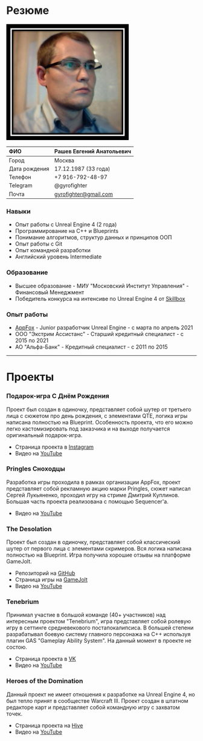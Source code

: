# Резюме

![Photo](https://raw.githubusercontent.com/Gyrofighter/gyrofighter.github.io/master/Image/Image3.png)

|ФИО| Рашев Евгений Анатольевич|
|:----------------|:----------------|
|Город|Москва|
|Дата рождения | 17.12.1987 (33 года)|
|Телефон|  +7 916-792-48-97|
|Telegram|@gyrofighter|
|Почта|  gyrofighter@gmail.com|

### Навыки
- Опыт работы с Unreal Engine 4 (2 года)
- Программирование на С++ и Blueprints
- Понимание алгоритмов, структур данных и принципов ООП
- Опыт работы с Git
- Опыт командной разработки
- Английский уровень Intermediate

### Образование
- Высшее образование - МИУ "Московский Институт Управления" - Финансовый Менеджмент
- Победитель конкурса на интенсиве по Unreal Engine 4 от [Skillbox](https://youtu.be/ofUYAFL-FsM?t=4975)

### Опыт работы
- [AppFox](https://appfox.ru/) - Junior разработчик Unreal Engine - с марта по апрель 2021
- ООО "Экстрим Ассистанс" - Старший кредитный специалист - с 2015 по 2021
- АО "Альфа-Банк" - Кредитный специалист - с 2011 по 2015

-----------------------------------

# Проекты

### Подарок-игра С Днём Рождения
Проект был создан в одиночку, представляет собой шутер от третьего лица с сюжетом про день рождения, с элементами QTE, логика игры написана полностью на Blueprint. Особенность проекта, что его можно легко кастомизировать под заказчика и на выходе получается оригинальный подарок-игра.

- Страница проекта в [Instagram](https://www.instagram.com/cyber_gift/)
- Видео на [YouTube](https://youtu.be/qpjlMAWmiVs)

### Pringles Сноходцы
Разработка игры проходила в рамках организации AppFox, проект представляет собой рекламную акцию марки Pringles, сюжет написал Сергей Лукьяненко, проходил игру на стриме Дмитрий Куплинов. Большая часть проекта реализована с помощью Sequencer'a.

- Видео на [YouTube](https://youtu.be/urCVKp3UpME)

### The Desolation
Проект был создан в одиночку, представляет собой классический шутер от первого лица с элементами скримеров. Вся логика написана полностью на Blueprint. Игра получила хорошие отзывы на платформе GameJolt.
- Репозиторий на [GitHub](https://github.com/Gyrofighter/the-desolation)
- Страница игры на [GameJolt](https://gamejolt.com/games/TheDesolation/549094)
- Видео на [YouTube](https://youtu.be/E3oXuLKkd7k)

### Tenebrium
Принимал участие в большой команде (40+ участников) над интересным проектом "Tenebrium", игра представляет собой ролевую игру в сеттинге средневекового постапокалипсиса. В большей степени разрабатывал боевую систему главного персонажа на C++ используя плагин GAS "Gameplay Ability System". На данный момент в проекте не состою.
- Страница проекта в [VK](https://vk.com/tenebrium_covenant)
- Видео на [YouTube](https://youtu.be/wDMjodAT25g)

### Heroes of the Domination
Данный проект не имеет отношения к разработке на Unreal Engine 4, но был тепло принят в сообществе Warcraft III. Проект создан в штатном редакторе карт и представляет собой командную игру с захватом точек.
- Страница проекта на [Hive](https://www.hiveworkshop.com/threads/heroes-of-the-domination-v1-11.313863/)
- Видео на [YouTube](https://youtu.be/aOjCUhfz7k8)
